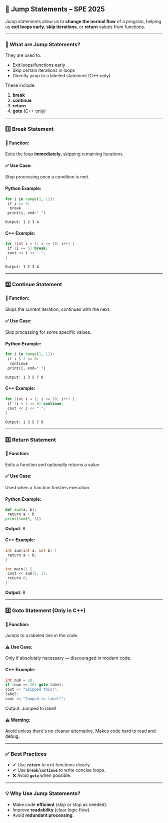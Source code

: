 ## 🚀 Jump Statements – SPE 2025

Jump statements allow us to **change the normal flow** of a program, helping us **exit loops early**, **skip iterations**, or **return** values from functions.

---

### 🔹 What are Jump Statements?

They are used to:

- Exit loops/functions early
- Skip certain iterations in loops
- Directly jump to a labeled statement (C++ only)

These include:

1. **break**
2. **continue**
3. **return**
4. **goto** (C++ only)

---

### 1️⃣ Break Statement

#### 🔧 Function:

Exits the loop **immediately**, skipping remaining iterations.

#### ✅ Use Case:

Stop processing once a condition is met.

#### Python Example:

```python
for i in range(1, 11):  
 if i == 5:  
  break  
 print(i, end=" ")  
```

```
Output: 1 2 3 4
```

#### C++ Example:

```c++
for (int i = 1; i <= 10; i++) {  
 if (i == 5) break;  
 cout << i << " ";  
}  
```

```
Output: 1 2 3 4
```

---

### 2️⃣ Continue Statement

#### 🔧 Function:

Skips the current iteration, continues with the next.

#### ✅ Use Case:

Skip processing for some specific values.

#### Python Example:

```python
for i in range(1, 11):  
 if i % 2 == 0:  
  continue  
 print(i, end=" ")  
```

```
Output: 1 3 5 7 9
```

#### C++ Example:

```c++
for (int i = 1; i <= 10; i++) {  
 if (i % 2 == 0) continue;  
 cout << i << " ";  
}  
```

```
Output: 1 3 5 7 9
```

---

### 3️⃣ Return Statement

#### 🔧 Function:

Exits a function and optionally returns a value.

#### ✅ Use Case:

Used when a function finishes execution.

#### Python Example:

```python
def sum(a, b):  
 return a + b  
print(sum(5, 3))  
```

**Output**: 8

#### C++ Example:

```c++
int sum(int a, int b) {  
 return a + b;  
}  

int main() {  
 cout << sum(5, 3);  
 return 0;  
}
```

**Output**: 8

---

### 4️⃣ Goto Statement (Only in C++)

#### 🔧 Function:

Jumps to a labeled line in the code.

#### ⚠️ Use Case:

Only if absolutely necessary — discouraged in modern code.

#### C++ Example:

```c++
int num = 10;  
if (num == 10) goto label;  
cout << "Skipped this!";  
label:  
cout << "Jumped to label!";  
```
Output: Jumped to label!

#### ⚠️ Warning:

Avoid unless there's no cleaner alternative. Makes code hard to read and debug.

---

### ✅ Best Practices

- ✔ Use **`return`** to exit functions clearly.
- ✔ Use **`break`**/**`continue`** to write concise loops.
- ❌ Avoid **`goto`** when possible.

---

### 💡 Why Use Jump Statements?

- Make code **efficient** (skip or stop as needed).
- Improve **readability** (clear logic flow).
- Avoid **redundant processing**.